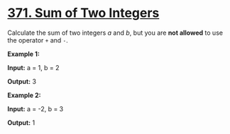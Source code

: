 # [371. Sum of Two Integers](https://leetcode.com/problems/sum-of-two-integers/)

Calculate the sum of two integers *a* and *b*, but you are **not allowed** to use the operator `+` and `-`.

**Example 1:**

**Input:** a = 1, b = 2

**Output:** 3

**Example 2:**

**Input:** a = -2, b = 3

**Output:** 1
